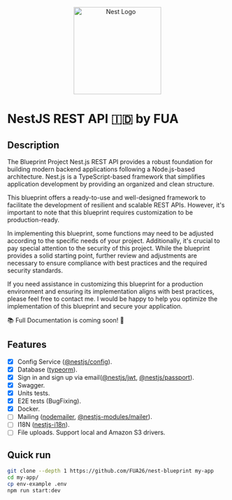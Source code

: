 <p align="center">
  <a href="http://nestjs.com/" target="blank"><img src="https://nestjs.com/img/logo-small.svg" width="200" alt="Nest Logo" /></a>
</p>

# NestJS REST API 🇮🇩 by FUA

## Description

The Blueprint Project Nest.js REST API provides a robust foundation for building modern backend applications following a Node.js-based architecture. Nest.js is a TypeScript-based framework that simplifies application development by providing an organized and clean structure.

This blueprint offers a ready-to-use and well-designed framework to facilitate the development of resilient and scalable REST APIs. However, it's important to note that this blueprint requires customization to be production-ready.

In implementing this blueprint, some functions may need to be adjusted according to the specific needs of your project. Additionally, it's crucial to pay special attention to the security of this project. While the blueprint provides a solid starting point, further review and adjustments are necessary to ensure compliance with best practices and the required security standards.

If you need assistance in customizing this blueprint for a production environment and ensuring its implementation aligns with best practices, please feel free to contact me. I would be happy to help you optimize the implementation of this blueprint and secure your application.

📚 Full Documentation is coming soon! 🚀

## Features

- [x] Config Service ([@nestjs/config](https://www.npmjs.com/package/@nestjs/config)).
- [x] Database ([typeorm](https://www.npmjs.com/package/typeorm)).
- [x] Sign in and sign up via email([@nestjs/jwt](https://www.npmjs.com/package/@nestjs/jwt), [@nestjs/passport](https://www.npmjs.com/package/@nestjs/passport)).
- [x] Swagger.
- [x] Units tests.
- [x] E2E tests (BugFixing).
- [x] Docker.
- [ ] Mailing ([nodemailer](https://www.npmjs.com/package/nodemailer), [@nestjs-modules/mailer](https://www.npmjs.com/package/@nestjs-modules/mailer)).
- [ ] I18N ([nestjs-i18n](https://www.npmjs.com/package/nestjs-i18n)).
- [ ] File uploads. Support local and Amazon S3 drivers.

## Quick run

```bash
git clone --depth 1 https://github.com/FUA26/nest-blueprint my-app
cd my-app/
cp env-example .env
npm run start:dev
```
